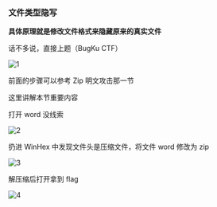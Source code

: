 ### 文件类型隐写

**具体原理就是修改文件格式来隐藏原来的真实文件**

话不多说，直接上题（BugKu CTF）

![1](https://pic1.imgdb.cn/item/6771139ad0e0a243d4ec1f4e.jpg)

前面的步骤可以参考 Zip 明文攻击那一节

这里讲解本节重要内容

打开 word 没线索

![2](https://pic1.imgdb.cn/item/67711428d0e0a243d4ec1f64.jpg)

扔进 WinHex 中发现文件头是压缩文件，将文件 word 修改为 zip

![3](https://pic1.imgdb.cn/item/6771143cd0e0a243d4ec1f65.jpg)

解压缩后打开拿到 flag

![4](https://pic1.imgdb.cn/item/67711489d0e0a243d4ec1f72.jpg)